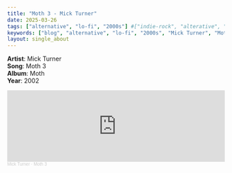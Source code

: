 ```yaml
---
title: "Moth 3 - Mick Turner"
date: 2025-03-26
tags: ["alternative", "lo-fi", "2000s"] #["indie-rock", "alterative", "rock", "lo-fi", "new", "60s", "70s", "80s", "90s", "2000s", "2010s", "2020s"]
keywords: ["blog", "alternative", "lo-fi", "2000s", "Mick Turner", "Moth"] 
layout: single_about
---
```


**Artist**: Mick Turner \
**Song**: Moth 3 \
**Album**: Moth \
**Year**: 2002

<iframe width="100%" height="166" scrolling="no" frameborder="no" allow="autoplay" src="https://w.soundcloud.com/player/?url=https%3A//api.soundcloud.com/tracks/427323822&color=%23ff5500&auto_play=false&hide_related=false&show_comments=true&show_user=true&show_reposts=false&show_teaser=true"></iframe><div style="font-size: 10px; color: #cccccc;line-break: anywhere;word-break: normal;overflow: hidden;white-space: nowrap;text-overflow: ellipsis; font-family: Interstate,Lucida Grande,Lucida Sans Unicode,Lucida Sans,Garuda,Verdana,Tahoma,sans-serif;font-weight: 100;"><a href="https://soundcloud.com/mickturnerofficial" title="Mick Turner" target="_blank" style="color: #cccccc; text-decoration: none;">Mick Turner</a> · <a href="https://soundcloud.com/mickturnerofficial/moth-3" title="Moth 3" target="_blank" style="color: #cccccc; text-decoration: none;">Moth 3</a></div>